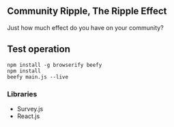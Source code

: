 ## Community Ripple, The Ripple Effect

Just how much effect do you have on your community?

## Test operation

```
npm install -g browserify beefy
npm install
beefy main.js --live
```

### Libraries

  * Survey.js
  * React.js
